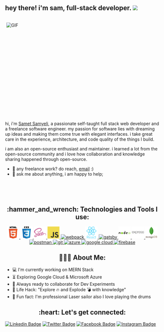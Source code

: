 

## hey there! i'm sam, full-stack developer. <img src="https://media.giphy.com/media/hvRJCLFzcasrR4ia7z/giphy.gif" width="25px">

<br>

 <img align="right" alt="GIF" src="https://github.com/abhisheknaiidu/abhisheknaiidu/blob/master/code.gif?raw=true" width="500" height="320" />
  
hi, i'm [Samet Samyeli](https://tr.linkedin.com/in/samet-samyeli-64388075), a passionate self-taught full stack web developer and a freelance software engineer. my passion for software lies with dreaming up ideas and making them come true with elegant interfaces. i take great care in the experience, architecture, and code quality of the things I build.

i am also an open-source enthusiast and maintainer. i learned a lot from the open-source community and i love how collaboration and knowledge sharing happened through open-source.


 
- 💼 any freelance work? do reach, [email](mailto:ruzgarsamet@gmail.com) :)
- 💬 ask me about anything, i am happy to help;

</br>
</br>
</br>

<h2 align="center">:hammer_and_wrench: Technologies and Tools I use:</h2>
<p align="center">
    <a href="https://www.w3.org/html/" target="_blank"> <img src="https://raw.githubusercontent.com/devicons/devicon/master/icons/html5/html5-original-wordmark.svg" alt="html5" width="40" height="40"/> </a>
    <a href="https://www.w3schools.com/css/" target="_blank"> <img src="https://raw.githubusercontent.com/devicons/devicon/master/icons/css3/css3-original-wordmark.svg" alt="css3" width="40" height="40"/> </a>
<a href="https://sass-lang.com" target="_blank"> <img src="https://raw.githubusercontent.com/devicons/devicon/master/icons/sass/sass-original.svg" alt="sass" width="40" height="40"/> </a>
    <a href="https://developer.mozilla.org/en-US/docs/Web/JavaScript" target="_blank"> <img src="https://raw.githubusercontent.com/devicons/devicon/master/icons/javascript/javascript-original.svg" alt="javascript" width="40" height="40"/> </a>
<a href="https://webpack.js.org/" target="_blank"> <img src="https://www.vectorlogo.zone/logos/js_webpack/js_webpack-icon.svg" alt="webpack" width="40" height="40"/> </a>
<a href="https://reactjs.org/" target="_blank"> <img src="https://raw.githubusercontent.com/devicons/devicon/master/icons/react/react-original-wordmark.svg" alt="react" width="40" height="40"/> </a>
<a href="https://www.gatsbyjs.com/" target="_blank"> <img src="https://www.vectorlogo.zone/logos/gatsbyjs/gatsbyjs-icon.svg" alt="gatsby" width="40" height="40"/> </a>
      <a href="https://nodejs.org" target="_blank"> <img src="https://raw.githubusercontent.com/devicons/devicon/master/icons/nodejs/nodejs-original-wordmark.svg" alt="nodejs" width="40" height="40"/> </a>
    <a href="https://expressjs.com" target="_blank"> <img src="https://raw.githubusercontent.com/devicons/devicon/master/icons/express/express-original-wordmark.svg" alt="express" width="40" height="40"/> </a>
    <a href="https://www.mongodb.com/" target="_blank"> <img src="https://raw.githubusercontent.com/devicons/devicon/master/icons/mongodb/mongodb-original-wordmark.svg" alt="mongodb" width="40" height="40"/> </a>
<a href="https://www.postman.com/" target="_blank"> <img src="https://www.vectorlogo.zone/logos/getpostman/getpostman-icon.svg" alt="postman" width="40" height="40"/> </a>
<a href="https://git-scm.com/" target="_blank"> <img src="https://www.vectorlogo.zone/logos/git-scm/git-scm-icon.svg" alt="git" width="40" height="40"/> </a>
<a href="https://azure.microsoft.com/en-us/" target="_blank"> <img src="https://www.vectorlogo.zone/logos/microsoft_azure/microsoft_azure-icon.svg" alt="azure" width="40" height="40"/> </a>
 <a href="https://cloud.google.com/" target="_blank"> <img src="https://www.vectorlogo.zone/logos/google_cloud/google_cloud-icon.svg" alt="google cloud" width="40" height="40"/> </a>
 <a href="https://firebase.google.com/" target="_blank"> <img src="https://www.vectorlogo.zone/logos/firebase/firebase-icon.svg" alt="firebase" width="40" height="40"/> </a>
    </p>

<h2 align="center">👨🏻‍💻 About Me:</h2>

- :computer: I'm currently working on MERN Stack
- :hourglass_flowing_sand:  Exploring Google Cloud & Microsoft Azure
- :rocket: Always ready to collaborate for Dev Experiments
- :dart: Life Hack: "Explore :fire: and Explode :bomb: with knowledge" 
- 🎉 Fun fact: I'm professional Laser sailor also I love playing the drums<br>

<h2 align="center">:heart: Let's get connected:</h2>


[![Linkedin Badge](https://img.shields.io/badge/-sametsamyeli-blue?style=flat-square&logo=Linkedin&logoColor=white&link=https://tr.linkedin.com/in/samet-samyeli-64388075)](https://tr.linkedin.com/in/samet-samyeli-64388075) [![Twitter Badge](https://img.shields.io/badge/-@sametsamyeli2-1ca0f1?style=flat-square&labelColor=1ca0f1&logo=twitter&logoColor=white&link=https://twitter.com/sametsamyeli2)](https://twitter.com/sametsamyeli2) [![Facebook Badge](https://img.shields.io/badge/-@samet.samyeli-3b5998?style=flat-square&labelColor=3b5998&logo=facebook&logoColor=white&link=https://www.facebook.com/Samet.Samyeli/)](https://www.facebook.com/samet.samyeli) [![Instagram Badge](https://img.shields.io/badge/-@frontend.sam-D7008A?style=flat-square&labelColor=D7008A&logo=Instagram&logoColor=white&link=https://www.instagram.com/frontend.sam)](https://www.instagram.com/frontend.sam) 

